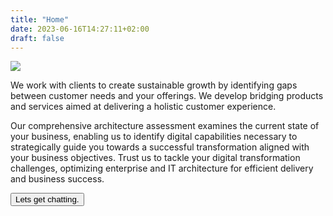 ```yaml
---
title: "Home"
date: 2023-06-16T14:27:11+02:00
draft: false
---
```


<section class="container section1-home">
    <div class="row wrap-logovert-intro">
        <div class="col-lg-3 col-md-3 col-sm-12 col-xs-12 d-flex align-items-center">
        	<img class="redpages-logo-vert" src="/img/redpages-logo-vert.png" />
        </div>
        <div class="col-lg-9 col-md-9 col-sm-12 col-xs-12 pt-3 pb-3">
        	<p>We work with clients to create sustainable growth by identifying gaps between customer needs and your offerings. We develop bridging products and services aimed at delivering a holistic customer experience.</p>
<p>Our comprehensive architecture assessment examines the current state of your business, enabling us to identify digital capabilities necessary to strategically guide you towards a successful transformation aligned with your business objectives. Trust us to tackle your digital transformation challenges, optimizing enterprise and IT architecture for efficient delivery and business success.</p>
<button type="button" class="btn btn-primary btn-lg">Lets get chatting.</button>
        </div>
    </div>
</section> 
<!-- <div class="benjhome-space space1home"></div> -->
<section class="container-fluid section2-home" style="display:none;">
	<div class="container d-flex benjhomepersinfowrap ">
		<div class="col-lg-4 col-md-6 col-sm-12">
			<img class="benjhome" src="/img/BenjaminAgbalajobi.png" />
		</div>
		<div class="col-lg-8 col-md-6 col-sm-12 d-flex align-items-center benjhomepersinfo">
			<p><strong>Benjamin Agbalajobi</strong>, (Oracle Certified Master 11g)
<br/>
Principal Consultant
<br/><br/>
RedPages Consulting & ICT Services Limited
<br/>
JHB: 9, Caroline Crescent, Cresta, Johannesburg</p>
		</div>
	</div>
</section>
<!-- <div class="benjhome-space space2home"></div> -->
